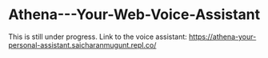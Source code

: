 # Athena---Your-Web-Voice-Assistant

This is still under progress. Link to the voice assistant: https://athena-your-personal-assistant.saicharanmugunt.repl.co/
